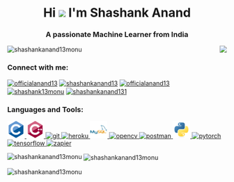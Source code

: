 <h1 align="center">Hi <img src="https://media.giphy.com/media/hvRJCLFzcasrR4ia7z/giphy.gif" width="25px"> I'm Shashank Anand</h1>
<h3 align="center">A passionate Machine Learner from India</h3>
<p align="left"><img src= "https://im3.ezgif.com/tmp/ezgif-3-79a3d4cc66.gif"align="right">

<p align="left"> <img src="https://komarev.com/ghpvc/?username=shashankanand13monu&label=Views&color=21f505&style=flat" alt="shashankanand13monu" /> </p>

<h3 align="left">Connect with me:</h3>
<p align="left">
<a href="https://twitter.com/officialanand13" target="blank"><img align="center" src="https://raw.githubusercontent.com/rahuldkjain/github-profile-readme-generator/master/src/images/icons/Social/twitter.svg" alt="officialanand13" height="30" width="40" /></a>
<a href="https://linkedin.com/in/shashankanand13" target="blank"><img align="center" src="https://raw.githubusercontent.com/rahuldkjain/github-profile-readme-generator/master/src/images/icons/Social/linked-in-alt.svg" alt="shashankanand13" height="30" width="40" /></a>
<a href="https://instagram.com/officialanand13" target="blank"><img align="center" src="https://raw.githubusercontent.com/rahuldkjain/github-profile-readme-generator/master/src/images/icons/Social/instagram.svg" alt="officialanand13" height="30" width="40" /></a>
<a href="https://www.codechef.com/users/shashank13monu" target="blank"><img align="center" src="https://cdn.jsdelivr.net/npm/simple-icons@3.1.0/icons/codechef.svg" alt="shashank13monu" height="30" width="40" /></a>
<a href="https://www.hackerrank.com/shashankanand131" target="blank"><img align="center" src="https://raw.githubusercontent.com/rahuldkjain/github-profile-readme-generator/master/src/images/icons/Social/hackerrank.svg" alt="shashankanand131" height="30" width="40" /></a>
</p>

<h3 align="left">Languages and Tools:</h3>
<p align="left"> <a href="https://www.cprogramming.com/" target="_blank"> <img src="https://raw.githubusercontent.com/devicons/devicon/master/icons/c/c-original.svg" alt="c" width="40" height="40"/> </a> <a href="https://www.w3schools.com/cpp/" target="_blank"> <img src="https://raw.githubusercontent.com/devicons/devicon/master/icons/cplusplus/cplusplus-original.svg" alt="cplusplus" width="40" height="40"/> </a> <a href="https://git-scm.com/" target="_blank"> <img src="https://www.vectorlogo.zone/logos/git-scm/git-scm-icon.svg" alt="git" width="40" height="40"/> </a> <a href="https://heroku.com" target="_blank"> <img src="https://www.vectorlogo.zone/logos/heroku/heroku-icon.svg" alt="heroku" width="40" height="40"/> </a> <a href="https://www.mysql.com/" target="_blank"> <img src="https://raw.githubusercontent.com/devicons/devicon/master/icons/mysql/mysql-original-wordmark.svg" alt="mysql" width="40" height="40"/> </a> <a href="https://opencv.org/" target="_blank"> <img src="https://www.vectorlogo.zone/logos/opencv/opencv-icon.svg" alt="opencv" width="40" height="40"/> </a> <a href="https://postman.com" target="_blank"> <img src="https://www.vectorlogo.zone/logos/getpostman/getpostman-icon.svg" alt="postman" width="40" height="40"/> </a> <a href="https://www.python.org" target="_blank"> <img src="https://raw.githubusercontent.com/devicons/devicon/master/icons/python/python-original.svg" alt="python" width="40" height="40"/> </a> <a href="https://pytorch.org/" target="_blank"> <img src="https://www.vectorlogo.zone/logos/pytorch/pytorch-icon.svg" alt="pytorch" width="40" height="40"/> </a> <a href="https://www.tensorflow.org" target="_blank"> <img src="https://www.vectorlogo.zone/logos/tensorflow/tensorflow-icon.svg" alt="tensorflow" width="40" height="40"/> </a> <a href="https://zapier.com" target="_blank"> <img src="https://www.vectorlogo.zone/logos/zapier/zapier-icon.svg" alt="zapier" width="40" height="40"/> </a> </p>

<p><img align="left" src="https://github-readme-stats.vercel.app/api/top-langs?username=shashankanand13monu&show_icons=true&theme=highcontrast&locale=en&layout=compact" alt="shashankanand13monu" /></p>

<p>&nbsp;<img align="center" src="https://github-readme-stats.vercel.app/api?username=shashankanand13monu&show_icons=true&theme=dark&locale=en" alt="shashankanand13monu" /></p>

<p><img align="center" src="https://github-readme-streak-stats.herokuapp.com/?user=shashankanand13monu&theme=highcontrast" alt="shashankanand13monu" /></p>
